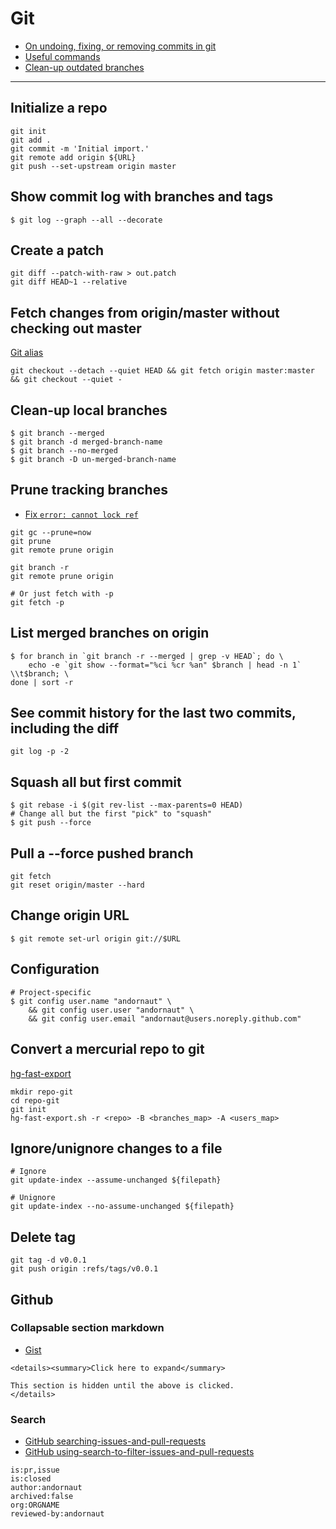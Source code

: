 # Git

* [On undoing, fixing, or removing commits in git](https://sethrobertson.github.io/GitFixUm/fixup.html)
* [Useful commands](http://orga.cat/posts/most-useful-git-commands)
* [Clean-up outdated branches](http://railsware.com/blog/2014/08/11/git-housekeeping-tutorial-clean-up-outdated-branches-in-local-and-remote-repositories/)

---

## Initialize a repo

```
git init
git add .
git commit -m 'Initial import.'
git remote add origin ${URL}
git push --set-upstream origin master
```

## Show commit log with branches and tags

```
$ git log --graph --all --decorate
```

## Create a patch

```
git diff --patch-with-raw > out.patch
git diff HEAD~1 --relative

```

## Fetch changes from origin/master without checking out master

[Git alias](https://github.com/andornaut/dotfiles/blob/dd397e2966df7ba97b7b2043020bdd958d32f0a3/%24HOME/.config/git/config#L15)

```
git checkout --detach --quiet HEAD && git fetch origin master:master && git checkout --quiet -
```

## Clean-up local branches
```
$ git branch --merged
$ git branch -d merged-branch-name
$ git branch --no-merged
$ git branch -D un-merged-branch-name
```

## Prune tracking branches

* [Fix `error: cannot lock ref`](https://stackoverflow.com/a/62429686)

```
git gc --prune=now
git prune
git remote prune origin

git branch -r
git remote prune origin

# Or just fetch with -p
git fetch -p
```

## List merged branches on origin
```
$ for branch in `git branch -r --merged | grep -v HEAD`; do \
	echo -e `git show --format="%ci %cr %an" $branch | head -n 1` \\t$branch; \
done | sort -r
```

## See commit history for the last two commits, including the diff
```
git log -p -2
```

## Squash all but first commit
```
$ git rebase -i $(git rev-list --max-parents=0 HEAD)
# Change all but the first "pick" to "squash"
$ git push --force
```

## Pull a --force pushed branch
```
git fetch
git reset origin/master --hard
```

## Change origin URL
```
$ git remote set-url origin git://$URL
```

## Configuration
```
# Project-specific
$ git config user.name "andornaut" \
    && git config user.user "andornaut" \
    && git config user.email "andornaut@users.noreply.github.com"
```

## Convert a mercurial repo to git

[hg-fast-export](https://github.com/frej/fast-export)

```
mkdir repo-git
cd repo-git
git init
hg-fast-export.sh -r <repo> -B <branches_map> -A <users_map>
```

## Ignore/unignore changes to a file

```
# Ignore
git update-index --assume-unchanged ${filepath}

# Unignore
git update-index --no-assume-unchanged ${filepath}
```

## Delete tag

```
git tag -d v0.0.1
git push origin :refs/tags/v0.0.1
```

## Github

### Collapsable section markdown

* [Gist](https://gist.github.com/joyrexus/16041f2426450e73f5df9391f7f7ae5f)

```
<details><summary>Click here to expand</summary>

This section is hidden until the above is clicked.
</details>
```

### Search

* [GitHub searching-issues-and-pull-requests](https://docs.github.com/en/github/searching-for-information-on-github/searching-issues-and-pull-requests)
* [GitHub using-search-to-filter-issues-and-pull-requests](https://docs.github.com/en/github/managing-your-work-on-github/using-search-to-filter-issues-and-pull-requests)


```
is:pr,issue
is:closed
author:andornaut
archived:false
org:ORGNAME
reviewed-by:andornaut
```
